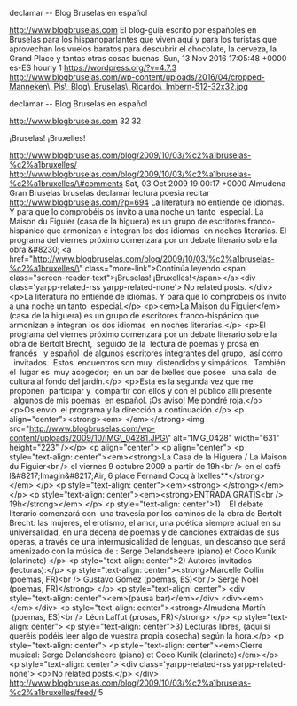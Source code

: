declamar -- Blog Bruselas en español

http://www.blogbruselas.com El blog-guía escrito por españoles en
Bruselas para los hispanoparlantes que viven aquí y para los turistas
que aprovechan los vuelos baratos para descubrir el chocolate, la
cerveza, la Grand Place y tantas otras cosas buenas. Sun, 13 Nov 2016
17:05:48 +0000 es-ES hourly 1 https://wordpress.org/?v=4.7.3
http://www.blogbruselas.com/wp-content/uploads/2016/04/cropped-Manneken\_Pis\_Blog\_Bruselas\_Ricardo\_Imbern-512-32x32.jpg

declamar -- Blog Bruselas en español

http://www.blogbruselas.com 32 32

¡Bruselas! ¡Bruxelles!

http://www.blogbruselas.com/blog/2009/10/03/%c2%a1bruselas-%c2%a1bruxelles/
http://www.blogbruselas.com/blog/2009/10/03/%c2%a1bruselas-%c2%a1bruxelles/\#comments
Sat, 03 Oct 2009 19:00:17 +0000 Almudena Gran Bruselas bruselas declamar
lectura poesia recitar http://www.blogbruselas.com/?p=694 La literatura
no entiende de idiomas. Y para que lo comprobéis os invito a una noche
un tanto  especial. La Maison du Figuier (casa de la higuera) es un
grupo de escritores franco-hispánico que armonizan e integran los
dos idiomas  en noches literarias. El programa del viernes próximo
comenzará por un debate literario sobre la obra &\#8230; \<a
href=\"http://www.blogbruselas.com/blog/2009/10/03/%c2%a1bruselas-%c2%a1bruxelles/\"
class=\"more-link\"\>Continúa leyendo \<span
class=\"screen-reader-text\"\>¡Bruselas! ¡Bruxelles!\</span\>\</a\>\<div
class=\'yarpp-related-rss yarpp-related-none\'\> No related posts.
\</div\> \<p\>La literatura no entiende de idiomas. Y para que lo
comprobéis os invito a una noche un tanto  especial.\</p\> \<p\>\<em\>La
Maison du Figuier\</em\> (casa de la higuera) es un grupo de escritores
franco-hispánico que armonizan e integran los dos idiomas  en noches
literarias.\</p\> \<p\>El programa del viernes próximo comenzará por un
debate literario sobre la obra de Bertolt Brecht,  seguido de la
 lectura de poemas y prosa en francés   y español  de algunos escritores
integrantes del grupo,  así como   invitados.  Estos  encuentros son muy
 distendidos y simpáticos.  También el  lugar es  muy acogedor;  en un
bar de Ixelles que posee   una sala  de cultura al fondo del
jardín.\</p\> \<p\>Esta es la segunda vez que me proponen  participar y
 compartir con ellos y con el público allí presente   algunos de mis
poemas  en español. ¡Os aviso! Me pondré roja.\</p\> \<p\>Os envío  el
programa y la dirección a continuación.\</p\> \<p
align=\"center\"\>\<strong\>\<em\> \</em\>\</strong\>\<img
src=\"http://www.blogbruselas.com/wp-content/uploads/2009/10/IMG\_04281.JPG\"
alt=\"IMG\_0428\" width=\"631\" height=\"223\" /\>\</p\> \<p
align=\"center\"\> \<p align=\"center\"\> \<p style=\"text-align:
center\"\>\<em\>\<strong\>La Casa de la Higuera / La Maison du
Figuier\<br /\> el viernes 9 octubre 2009 a partir de 19h\<br /\> en el
café l&\#8217;Imagin&\#8217;Air, 6 place Fernand Cocq à
Ixelles\*\*\</strong\>\</em\> \</p\> \<p style=\"text-align:
center\"\>\<em\>\<strong\> \</strong\>\</em\>\</p\> \<p
style=\"text-align: center\"\>\<em\>\<strong\>ENTRADA GRATIS\<br /\>
19h\</strong\>\</em\> \</p\> \<p style=\"text-align: center\"\>1)    El
debate literario comenzará con  una travesía por los caminos de la obra
de Bertolt Brecht: las mujeres, el erotismo, el amor, una poética
siempre actual en su universalidad, en una decena de poemas y de
canciones extraídas de sus óperas, a través de una intermusicalidad de
lenguas, un descanso que será amenizado con la música de : Serge
Delandsheere (piano) et Coco Kunik (clarinete) \</p\> \<p
style=\"text-align: center\"\>2) Autores invitados (lecturas):\</p\> \<p
style=\"text-align: center\"\>\<strong\>Marcelle Collin (poemas, FR)\<br
/\> Gustavo Gómez (poemas, ES)\<br /\> Serge Noël (poemas,
FR)\</strong\> \</p\> \<p style=\"text-align: center\"\> \<div
style=\"text-align: center\"\>\<em\>(pausa bar)\</em\>\</div\>
\<div\>\<em\> \</em\>\</div\> \<p style=\"text-align:
center\"\>\<strong\>Almudena Martín  (poemas, ES)\<br /\> Léon Laffut
(prosas, FR)\</strong\> \</p\> \<p style=\"text-align: center\"\> \<p
style=\"text-align: center\"\>3) Lecturas libres, (aquí si queréis
podéis leer algo de vuestra propia cosecha) según la hora.\</p\> \<p
style=\"text-align: center\"\> \<p style=\"text-align:
center\"\>\<em\>Cierre musical: Serge Delandsheere (piano) et Coco Kunik
(clarinete)\</em\>\</p\> \<p style=\"text-align: center\"\> \<div
class=\'yarpp-related-rss yarpp-related-none\'\> \<p\>No related
posts.\</p\> \</div\>
http://www.blogbruselas.com/blog/2009/10/03/%c2%a1bruselas-%c2%a1bruxelles/feed/
5
